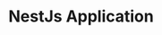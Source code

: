 
# NestJs Application

<!--
Put a screenshot of the application
Put an image that describe that frontend and backend are linked
-->
